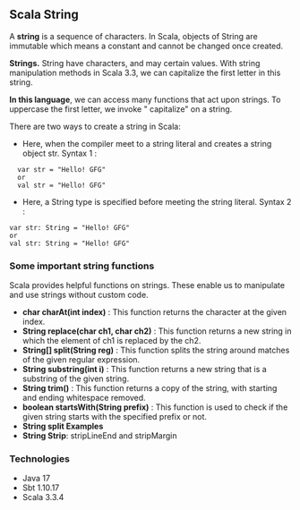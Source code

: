 ## Scala String

A **string** is a sequence of characters. In Scala, objects of String are immutable which means a constant and cannot be
changed once created.

**Strings.** String have characters, and may certain values. With string manipulation methods in Scala 3.3, we can
capitalize the first letter in this string.

**In this language**, we can access many functions that act upon strings. To uppercase the first letter, we invoke "
capitalize" on a string.

There are two ways to create a string in Scala:

- Here, when the compiler meet to a string literal and creates a string object str.
  Syntax 1 :

```
  var str = "Hello! GFG"
  or
  val str = "Hello! GFG"
```

- Here, a String type is specified before meeting the string literal.
  Syntax 2 :

```
var str: String = "Hello! GFG"
or
val str: String = "Hello! GFG"
```

### Some important string functions

Scala provides helpful functions on strings. These enable us to manipulate and use strings without custom code.

- **char charAt(int index)** : This function returns the character at the given index.
- **String replace(char ch1, char ch2)** : This function returns a new string in which the element of ch1 is replaced by
  the ch2.
- **String[] split(String reg)** : This function splits the string around matches of the given regular expression.
- **String substring(int i)** : This function returns a new string that is a substring of the given string.
- **String trim()** : This function returns a copy of the string, with starting and ending whitespace removed.
- **boolean startsWith(String prefix)** : This function is used to check if the given string starts with the specified
  prefix or not.
- **String split Examples**
- **String Strip**: stripLineEnd and stripMargin

### Technologies

- Java 17
- Sbt 1.10.17
- Scala 3.3.4
